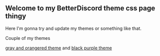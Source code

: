 ## Welcome to my BetterDiscord theme css page thingy

Here I'm gonna try and update my themes or something like that. 


Couple of my themes


[gray and orangered theme](https://raw.githubusercontent.com/StriderG/BetterDiscord-themes/main/G%26OR.css) and
[black purple theme](https://striderg.github.io/bp.css)


